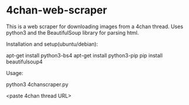 # 4chan-web-scraper
This is a web scraper for downloading images from a 4chan thread. Uses python3 and the BeautifulSoup library for parsing html.

Installation and setup(ubuntu/debian):

apt-get install python3-bs4
apt-get install python3-pip
pip install beautifulsoup4


Usage:

python3 4chanscraper.py

<paste 4chan thread URL>
